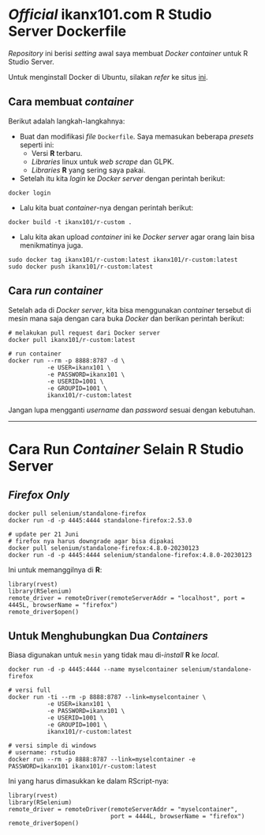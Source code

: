 # _Official_ ikanx101.com R Studio Server Dockerfile

_Repository_ ini berisi _setting_ awal saya membuat _Docker container_ untuk R Studio Server.

Untuk menginstall Docker di Ubuntu, silakan _refer_ ke situs [ini](https://docs.docker.com/engine/install/ubuntu/). 

## Cara membuat _container_

Berikut adalah langkah-langkahnya:

- Buat dan modifikasi _file_ `Dockerfile`. Saya memasukan beberapa _presets_ seperti ini:
    - Versi __R__ terbaru.
    - _Libraries_ linux untuk _web scrape_ dan GLPK.
    - _Libraries_ __R__ yang sering saya pakai.
- Setelah itu kita _login_ ke _Docker server_ dengan perintah berikut:

```
docker login
```

- Lalu kita buat _container_-nya dengan perintah berikut:

```
docker build -t ikanx101/r-custom . 
```

- Lalu kita akan upload _container_ ini ke _Docker server_ agar orang lain bisa menikmatinya juga.

```
sudo docker tag ikanx101/r-custom:latest ikanx101/r-custom:latest
sudo docker push ikanx101/r-custom:latest
```

## Cara _run container_

Setelah ada di _Docker server_, kita bisa menggunakan _container_ tersebut di mesin mana saja dengan cara buka _Docker_ dan berikan perintah berikut:

```
# melakukan pull request dari Docker server
docker pull ikanx101/r-custom:latest

# run container
docker run --rm -p 8888:8787 -d \
           -e USER=ikanx101 \
           -e PASSWORD=ikanx101 \
           -e USERID=1001 \
           -e GROUPID=1001 \
           ikanx101/r-custom:latest 
```

Jangan lupa mengganti _username_ dan _password_ sesuai dengan kebutuhan.

---  

# Cara Run _Container_ Selain __R Studio Server__

## _Firefox Only_

```
docker pull selenium/standalone-firefox
docker run -d -p 4445:4444 standalone-firefox:2.53.0

# update per 21 Juni
# firefox nya harus downgrade agar bisa dipakai
docker pull selenium/standalone-firefox:4.8.0-20230123
docker run -d -p 4445:4444 selenium/standalone-firefox:4.8.0-20230123

```

Ini untuk memanggilnya di __R__:

```
library(rvest)
library(RSelenium)
remote_driver = remoteDriver(remoteServerAddr = "localhost", port = 4445L, browserName = "firefox")
remote_driver$open()
```

## Untuk Menghubungkan Dua _Containers_

Biasa digunakan untuk `mesin` yang tidak mau di-_install_ __R__ ke _local_.

```
docker run -d -p 4445:4444 --name myselcontainer selenium/standalone-firefox

# versi full
docker run -ti --rm -p 8888:8787 --link=myselcontainer \
           -e USER=ikanx101 \
           -e PASSWORD=ikanx101 \
           -e USERID=1001 \
           -e GROUPID=1001 \
           ikanx101/r-custom:latest
           
# versi simple di windows
# username: rstudio
docker run --rm -p 8888:8787 --link=myselcontainer -e PASSWORD=ikanx101 ikanx101/r-custom:latest

```

Ini yang harus dimasukkan ke dalam RScript-nya:

```
library(rvest)
library(RSelenium)
remote_driver = remoteDriver(remoteServerAddr = "myselcontainer", 
                             port = 4444L, browserName = "firefox")
remote_driver$open()
```

